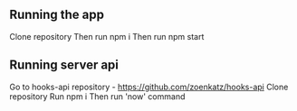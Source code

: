 ## Running the app
Clone repository
Then run npm i
Then run npm start

## Running server api
Go to hooks-api repository - https://github.com/zoenkatz/hooks-api
Clone repository
Run npm i
Then run 'now' command